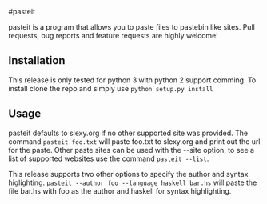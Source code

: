 #pasteit

pasteit is a program that allows you to paste files to pastebin like sites. Pull requests, bug reports and feature requests are highly welcome!

## Installation
This release is only tested for python 3 with python 2 support comming. To install clone the repo and simply use 
```python setup.py install```

## Usage

pasteit defaults to slexy.org if no other supported site was provided. The command `pasteit foo.txt` will paste foo.txt to slexy.org and print out the url for the paste. Other paste sites can be used with the --site option, to see a list of supported websites use the command `pasteit --list`. 

This release supports two other options to specify the author and syntax higlighting. `pasteit --author foo --language haskell bar.hs` will paste the file bar.hs with foo as the author and haskell for syntax highlighting.
